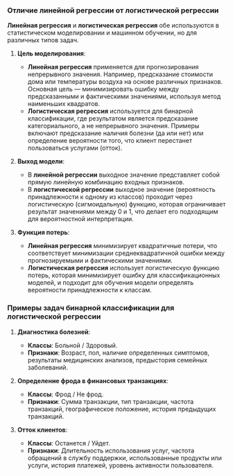 ### Отличие линейной регрессии от логистической регрессии

**Линейная регрессия** и **логистическая регрессия** обе используются в статистическом моделировании и машинном обучении, но для различных типов задач.

1. **Цель моделирования**:
   - **Линейная регрессия** применяется для прогнозирования непрерывного значения. Например, предсказание стоимости дома или температуры воздуха на основе различных признаков. Основная цель — минимизировать ошибку между предсказанными и фактическими значениями, используя метод наименьших квадратов.
   - **Логистическая регрессия** используется для бинарной классификации, где результатом является предсказание категориального, а не непрерывного значения. Примеры включают предсказание наличия болезни (да или нет) или определение вероятности того, что клиент перестанет пользоваться услугами (отток).

2. **Выход модели**:
   - В **линейной регрессии** выходное значение представляет собой прямую линейную комбинацию входных признаков.
   - В **логистической регрессии** выходное значение (вероятность принадлежности к одному из классов) проходит через логистическую (сигмоидальную) функцию, которая ограничивает результат значениями между 0 и 1, что делает его подходящим для вероятностной интерпретации.

3. **Функция потерь**:
   - **Линейная регрессия** минимизирует квадратичные потери, что соответствует минимизации среднеквадратичной ошибки между прогнозируемыми и фактическими значениями.
   - **Логистическая регрессия** использует логистическую функцию потерь, которая минимизирует ошибку для классификационных моделей, и подходит для обучения модели определять вероятности принадлежности к классам.

### Примеры задач бинарной классификации для логистической регрессии

1. **Диагностика болезней**:
   - **Классы**: Больной / Здоровый.
   - **Признаки**: Возраст, пол, наличие определенных симптомов, результаты медицинских анализов, предыстория семейных заболеваний.

2. **Определение фрода в финансовых транзакциях**:
   - **Классы**: Фрод / Не фрод.
   - **Признаки**: Сумма транзакции, тип транзакции, частота транзакций, географическое положение, история предыдущих транзакций.

3. **Отток клиентов**:
   - **Классы**: Останется / Уйдет.
   - **Признаки**: Длительность использования услуг, частота обращений в службу поддержки, использованные продукты или услуги, история платежей, уровень активности пользователя.